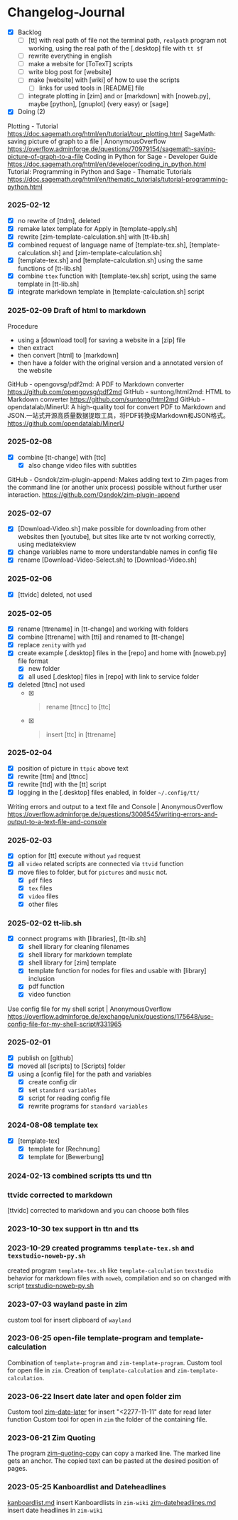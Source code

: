 # Changelog-Journal

- [X] Backlog
	- [ ] [tt] with real path of file not the terminal path, ``realpath`` program not working, using the real path of the [.desktop] file with ``tt $f``
	- [ ] rewrite everything in english
	- [ ] make a website for [ToTexT] scripts
	- [ ] write blog post for [website]
	- [ ] make [website] with [wiki] of how to use the scripts
		- [ ] links for used tools in [README] file
	- [ ] integrate plotting in [zim] and or [markdown] with [noweb.py], maybe [python], [gnuplot] (very easy) or [sage]
- [X] Doing (2)

Plotting - Tutorial
https://doc.sagemath.org/html/en/tutorial/tour_plotting.html
SageMath: saving picture of graph to a file | AnonymousOverflow
https://overflow.adminforge.de/questions/70979154/sagemath-saving-picture-of-graph-to-a-file
Coding in Python for Sage - Developer Guide
https://doc.sagemath.org/html/en/developer/coding_in_python.html
Tutorial: Programming in Python and Sage - Thematic Tutorials
https://doc.sagemath.org/html/en/thematic_tutorials/tutorial-programming-python.html

### 2025-02-12
- [X] no rewrite of [ttdm], deleted
- [X] remake latex template for Apply in [template-apply.sh]
- [X] rewrite [zim-template-calculation.sh] with [tt-lib.sh]
- [X] combined request of language name of [template-tex.sh], [template-calculation.sh] and [zim-template-calculation.sh]
- [X] [template-tex.sh] and [template-calculation.sh] using the same functions of [tt-lib.sh]
- [X] combine ``ttex`` function with [template-tex.sh] script, using the same template in [tt-lib.sh]
- [X] integrate markdown template in [template-calculation.sh] script

### 2025-02-09 Draft of html to markdown

Procedure
- using a [download tool] for saving a website in a [zip] file
- then extract
- then convert [html] to [markdown]
- then have a folder with the original version and a annotated version of the website

GitHub - opengovsg/pdf2md: A PDF to Markdown converter
https://github.com/opengovsg/pdf2md
GitHub - suntong/html2md: HTML to Markdown converter
https://github.com/suntong/html2md
GitHub - opendatalab/MinerU: A high-quality tool for convert PDF to Markdown and JSON.一站式开源高质量数据提取工具，将PDF转换成Markdown和JSON格式。
https://github.com/opendatalab/MinerU


### 2025-02-08
- [X] combine [tt-change] with [ttc]
	- [X] also change video files with subtitles

GitHub - Osndok/zim-plugin-append: Makes adding text to Zim pages from the command line (or another unix process) possible without further user interaction.
https://github.com/Osndok/zim-plugin-append

### 2025-02-07
- [X] [Download-Video.sh] make possible for downloading from other websites then [youtube], but sites like arte tv not working correctly, using mediatekview
- [X] change variables name to more understandable names in config file
- [X] rename [Download-Video-Select.sh] to [Download-Video.sh]

### 2025-02-06
- [X] [ttvidc] deleted, not used

### 2025-02-05
- [X] rename [ttrename] in [tt-change] and working with folders
- [X] combine [ttrename] with [tti] and renamed to [tt-change]
- [X] replace ``zenity`` with ``yad``
- [X] create example [.desktop] files in the [repo] and home with [noweb.py] file format
	- [X] new folder
	- [X] all used [.desktop] files in [repo] with link to service folder
- [X] deleted [ttnc] not used
	- [X] > rename [ttncc] to [ttc]
	- [X] > insert [ttc] in [ttrename]

### 2025-02-04
- [X] position of picture in ``ttpic`` above text
- [X] rewrite [ttm] and [ttncc]
- [X] rewrite [ttd] with the [tt] script
- [X] logging in the [.desktop] files enabled, in folder ``~/.config/tt/``

Writing errors and output to a text file and Console | AnonymousOverflow
https://overflow.adminforge.de/questions/3008545/writing-errors-and-output-to-a-text-file-and-console

### 2025-02-03
- [X] option for [tt] execute without ``yad`` request
- [X] all ``video`` related scripts are connected via ``ttvid`` function
- [X] move files to folder, but for ``pictures`` and ``music`` not.
	- [X] ``pdf`` files
	- [X] ``tex`` files
	- [X] ``video`` files
	- [X] other files

### 2025-02-02 tt-lib.sh
- [X] connect programs with [libraries], [tt-lib.sh]
	- [X] shell library for cleaning filenames
	- [X] shell library for markdown template
	- [X] shell library for [zim] template
	- [X] template function for nodes for files and usable with [library] inclusion
	- [X] pdf function
	- [X] video function

Use config file for my shell script | AnonymousOverflow
https://overflow.adminforge.de/exchange/unix/questions/175648/use-config-file-for-my-shell-script#331965
### 2025-02-01
- [X] publish on [github]
- [X] moved all [scripts] to [Scripts] folder
- [X] using a [config file] for the path and variables
	- [X] create config dir
	- [X] set ``standard variables``
	- [X] script for reading config file
	- [X] rewrite programs for ``standard variables``

### 2024-08-08 template tex
- [X] [template-tex]
	- [X] template for [Rechnung]
	- [X] template for [Bewerbung]

### 2024-02-13 combined scripts tts und ttn

### ttvidc corrected to markdown
[ttvidc] corrected to markdown and you can choose both files

### 2023-10-30 tex support in ttn and tts

### 2023-10-29 created programms ``template-tex.sh`` and ``texstudio-noweb-py.sh``
created program ``template-tex.sh`` like ``template-calculation``
``texstudio`` behavior for markdown files with ``noweb``, compilation and so on changed with script [texstudio-noweb-py.sh](texstudio-noweb-py.sh)

### 2023-07-03 wayland paste in zim
custom tool for insert clipboard of ``wayland``

### 2023-06-25 open-file template-program and template-calculation
Combination of ``template-program`` and ``zim-template-program``.
Custom tool for open file in ``zim``.
Creation of ``template-calculation`` and ``zim-template-calculation``.

### 2023-06-22 Insert date later and open folder zim
Custom tool [zim-date-later]() for insert "<2277-11-11" date for read later function
Custom tool for open in ``zim`` the folder of the containing file.

### 2023-06-21 Zim Quoting
The program [zim-quoting-copy]() can copy a marked line. The marked line gets an anchor. The copied text can be pasted at the desired position of pages.

### 2023-05-25 Kanboardlist and Dateheadlines
[kanboardlist.md](kanboardlist.md) insert Kanboardlists in ``zim-wiki``
[zim-dateheadlines.md](zim-dateheadlines.md) insert date headlines in ``zim-wiki``


